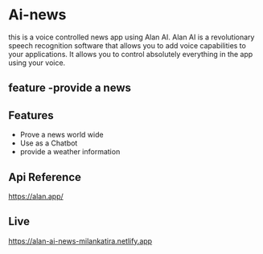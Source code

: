 
# Ai-news

this is a voice controlled news app using Alan AI. Alan AI is a revolutionary speech recognition software that allows you to add voice capabilities to your applications. It allows you to control absolutely everything in the app using your voice.

feature
-provide a news
-
## Features

- Prove a news world wide
- Use as a Chatbot
- provide a weather information


## Api Reference
https://alan.app/

## Live
https://alan-ai-news-milankatira.netlify.app


 

